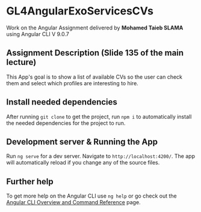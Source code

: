 # GL4AngularExoServicesCVs

Work on the Angular Assignment delivered by **Mohamed Taieb SLAMA** using Angular CLI V 9.0.7

## Assignment Description (Slide 135 of the main lecture)

This App's goal is to show a list of available CVs so the user can check them and select which profiles are interesting to hire.

## Install needed dependencies

After running `git clone` to get the project, run `npm i` to automatically install the needed dependencies for the project to run.

## Development server & Running the App

Run `ng serve` for a dev server. Navigate to `http://localhost:4200/`. The app will automatically reload if you change any of the source files.

## Further help

To get more help on the Angular CLI use `ng help` or go check out the [Angular CLI Overview and Command Reference](https://angular.io/cli) page.
